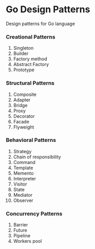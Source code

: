 # Go Design Patterns
Design patterns for Go language

### Creational Patterns
1. Singleton
2. Builder
3. Factory method
4. Abstract Factory
5. Prototype

### Structural Patterns
1. Composite
2. Adapter
3. Bridge
4. Proxy
5. Decorator
6. Facade
7. Flyweight

### Behavioral Patterns
1. Strategy
2. Chain of responsibility
3. Command
4. Template
5. Memento
6. Interpreter
7. Visitor
8. State
9. Mediator
10. Observer

### Concurrency Patterns
1. Barrier
2. Future
3. Pipeline
4. Workers pool